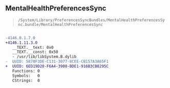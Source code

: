 ## MentalHealthPreferencesSync

> `/System/Library/PreferencesSyncBundles/MentalHealthPreferencesSync.bundle/MentalHealthPreferencesSync`

```diff

-4146.0.1.7.0
+4146.1.11.3.0
   __TEXT.__text: 0x0
   __TEXT.__const: 0x50
   - /usr/lib/libSystem.B.dylib
-  UUID: 5878F3DE-C131-3077-8CEE-CB157A3A65F1
+  UUID: 6ED19D20-F6A4-3908-BDE1-916B3CB8295C
   Functions: 0
   Symbols:   0
   CStrings:  0

```
